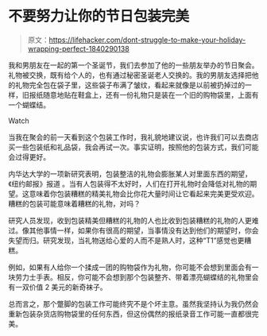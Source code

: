 # 不要努力让你的节日包装完美

> 原文：<https://lifehacker.com/dont-struggle-to-make-your-holiday-wrapping-perfect-1840290138>

我和男朋友在一起的第一个圣诞节，我们去参加了他的一些朋友举办的节日聚会。礼物被交换，既有给个人的，也有通过秘密圣诞老人交换的。我的男朋友选择把他的礼物完全包在袋子里，这些袋子布满了皱纹，看起来就像是以前被扔掉过的一样，旧报纸随意地贴在鞋盒上，还有一份礼物只是装在一个旧的购物袋里，上面有一个蝴蝶结。

Watch

当我在聚会的前一天看到这个包装工作时，我礼貌地建议说，也许我们可以去商店买一些包装纸和礼品袋，我会再试一次。事实证明，按照他的包装方式，我们可能会过得更好。

内华达大学的一项新研究表明，包装整洁的礼物会膨胀某人对里面东西的期望，《纽约邮报》报道 。当有人包装得不太好时，人们在打开礼物时会降低对礼物的期望。这意味着你包装糟糕的精美礼物会比你花大量时间让它看起来完美更受欢迎。糟糕的包装可能意味着糟糕的礼物，对吗？

研究人员发现，收到包装精美但糟糕的礼物的人也比收到包装糟糕的礼物的人更难过。像其他事情一样，如果你有很高的期望，当事情没有达到他们的期望时，你会失望而归。研究发现，当礼物送给心爱的人而不是熟人时，这种“T1”感觉也更糟糕。

例如，如果有人给你一个揉成一团的购物袋作为礼物，你可能不会想到里面会有一块劳力士手表。相反，你可能不会想到那个包装整齐、带着漂亮蝴蝶结的礼物里会有一双价值 2 美元的新奇袜子。

总而言之，那个蹩脚的包装工作可能终究不是个坏主意。虽然我坚持认为我仍然会重新包装杂货店购物袋里的任何东西，但这份偶然的报纸录音工作可能一直都很完美。